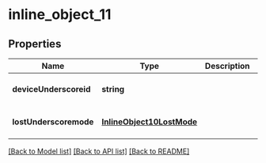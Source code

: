 # inline_object_11

## Properties
Name | Type | Description | Notes
------------ | ------------- | ------------- | -------------
**deviceUnderscoreid** | **string** |  | [optional] [default to null]
**lostUnderscoremode** | [**InlineObject10LostMode**](InlineObject10LostMode.md) |  | [optional] [default to null]

[[Back to Model list]](../README.md#documentation-for-models) [[Back to API list]](../README.md#documentation-for-api-endpoints) [[Back to README]](../README.md)



